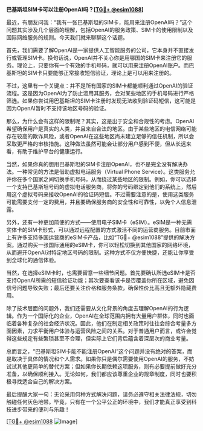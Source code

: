 **巴基斯坦SIM卡可以注册OpenAI吗？[[TG💪+ @esim1088](https://t.me/s/esim1088)]**

最近，有朋友问我：“我有一张巴基斯坦的SIM卡，能用来注册OpenAI吗？”这个问题其实涉及几个层面的理解，包括OpenAI的服务政策、SIM卡的使用限制以及国际网络服务的规则。今天我们就来聊聊这个话题。

首先，我们需要了解OpenAI是一家提供人工智能服务的公司，它本身并不直接发行或管理SIM卡。换句话说，OpenAI并不关心你是用哪国的SIM卡来注册它的服务。理论上，只要你有一个有效的手机号码，就可以用来注册OpenAI账户。而巴基斯坦的SIM卡只要能够正常接收短信验证，理论上是可以用来注册的。

不过，这里有一个关键点：并不是所有国家的SIM卡都能顺利通过OpenAI的验证流程。这是因为OpenAI为了防止滥用其服务，会对某些地区的手机号码进行严格筛选。如果你尝试用巴基斯坦的SIM卡注册时发现无法收到验证码短信，这可能是因为OpenAI暂时不支持该地区号码的验证。

那么，为什么会有这样的限制呢？其实，这是出于安全和合规性的考虑。OpenAI希望确保用户是真实的人类，并且来自合法的地区。由于某些地区的电信网络可能存在较高的欺诈风险，或者OpenAI在这些地区尚未建立足够的信任机制，所以会采取更严格的审核措施。这种做法虽然可能会让部分用户感到不便，但从长远来看，有助于维护平台的健康运行。

当然，如果你真的想用巴基斯坦的SIM卡注册OpenAI，也不是完全没有解决办法。一种常见的方法是借助虚拟电话服务（Virtual Phone Service）。这类服务允许你在多个国家之间切换手机号码，从而绕过某些地区的限制。例如，你可以选择一个支持巴基斯坦号码的虚拟电话服务商，将你的号码绑定到他们的系统上，然后用这个虚拟号码来接收OpenAI的验证码短信。不过需要注意的是，使用这类服务可能需要支付一定的费用，并且要确保服务商的安全性和可靠性，以免个人信息泄露。

另外，还有一种更加简便的方式——使用电子SIM卡（eSIM）。eSIM是一种无需实体卡的SIM卡形式，可以通过远程配置的方式激活不同的运营商服务。目前市面上有许多支持多国运营商的eSIM卡产品，比如“TG💪+ @esim1088”提供的解决方案。通过购买一张国际通用的eSIM卡，你可以轻松切换到其他国家的网络环境，从而避开OpenAI对特定地区号码的限制。这种方式不仅方便快捷，还能让你享受到全球化的通信体验。

当然，在选择eSIM卡时，也需要留意一些细节问题。首先要确认所选eSIM卡是否支持OpenAI所需的短信验证功能；其次要查看该卡是否覆盖你所在区域，避免因信号问题导致失败；最后还要关注价格和服务条款，确保性价比高且无额外隐藏费用。

除了技术层面的问题外，我们还需要从文化背景的角度去理解OpenAI的行为逻辑。作为一个国际化的企业，OpenAI在全球范围内拥有大量用户群体，同时也面临着各种复杂的社会经济状况。因此，他们在制定相关政策时往往会综合考量多方面因素，力求平衡用户体验与运营风险之间的关系。对于普通用户而言，或许会觉得这些规定有些繁琐甚至不合理，但实际上它们背后蕴含着深层次的商业考量。

总而言之，“巴基斯坦SIM卡能不能注册OpenAI”这个问题并没有绝对的答案，而是取决于具体的情况和个人需求。如果你只是偶尔需要使用OpenAI的服务，不妨试试其他更简单的替代方案；但如果你长期依赖这项服务，则有必要提前做好充分准备，以确保顺利接入。无论如何，我们都应该尊重企业的规章制度，同时也要积极寻找适合自己的解决方案。

最后提醒大家一句：无论采用何种方式解决问题，请务必遵守相关法律法规，切勿触碰任何灰色地带。毕竟，只有在一个公平公正的环境中，我们才能真正享受到科技进步带来的便利与乐趣！

[[TG💪+ @esim1088](https://t.me/s/esim1088) ![Image](https://i.postimg.cc/4NQfJmqS/Snipaste-2025-05-13-00-14-12.png)]